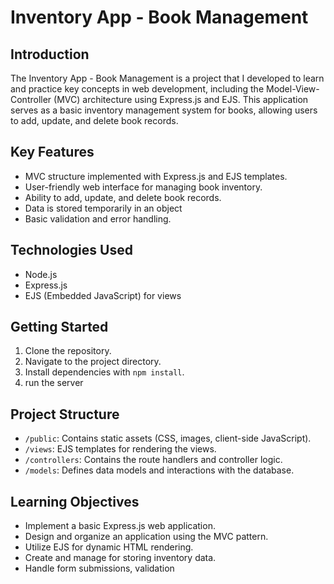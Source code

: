 # Inventory App - Book Management

## Introduction
The Inventory App - Book Management is a project that I developed to learn and practice key concepts in web development, including the Model-View-Controller (MVC) architecture using Express.js and EJS. This application serves as a basic inventory management system for books, allowing users to add, update, and delete book records.

## Key Features
- MVC structure implemented with Express.js and EJS templates.
- User-friendly web interface for managing book inventory.
- Ability to add, update, and delete book records.
- Data is stored temporarily in an object
- Basic validation and error handling.

## Technologies Used
- Node.js
- Express.js
- EJS (Embedded JavaScript) for views

## Getting Started
1. Clone the repository.
2. Navigate to the project directory.
3. Install dependencies with `npm install`.
4. run the server

## Project Structure
- `/public`: Contains static assets (CSS, images, client-side JavaScript).
- `/views`: EJS templates for rendering the views.
- `/controllers`: Contains the route handlers and controller logic.
- `/models`: Defines data models and interactions with the database.


## Learning Objectives
- Implement a basic Express.js web application.
- Design and organize an application using the MVC pattern.
- Utilize EJS for dynamic HTML rendering.
- Create and manage  for storing inventory data.
- Handle form submissions, validation

